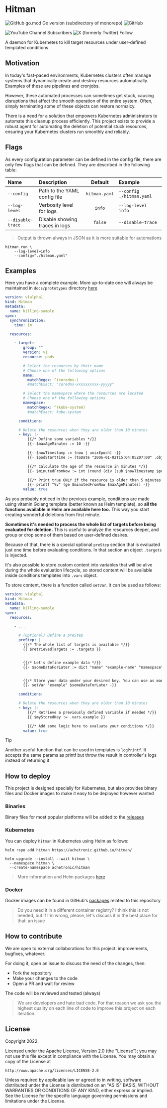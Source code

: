 # Hitman

![GitHub go.mod Go version (subdirectory of monorepo)](https://img.shields.io/github/go-mod/go-version/achetronic/hitman)
![GitHub](https://img.shields.io/github/license/achetronic/hitman)

![YouTube Channel Subscribers](https://img.shields.io/youtube/channel/subscribers/UCeSb3yfsPNNVr13YsYNvCAw?label=achetronic&link=http%3A%2F%2Fyoutube.com%2Fachetronic)
![X (formerly Twitter) Follow](https://img.shields.io/twitter/follow/achetronic?style=flat&logo=twitter&link=https%3A%2F%2Ftwitter.com%2Fachetronic)

A daemon for Kubernetes to kill target resources under user-defined templated conditions

## Motivation

In today's fast-paced environments, Kubernetes clusters often manage systems that dynamically create and destroy resources automatically. Examples of these are pipelines and cronjobs.

However, these automated processes can sometimes get stuck, causing disruptions that affect the smooth operation of the entire system. Often, simply terminating some of these objects can restore normalcy.

There is a need for a solution that empowers Kubernetes administrators to automate this cleanup process efficiently.
This project exists to provide a robust agent for automating the deletion of potential stuck resources,
ensuring your Kubernetes clusters run smoothly and reliably.

## Flags

As every configuration parameter can be defined in the config file, there are only few flags that can be defined.
They are described in the following table:

| Name              | Description                    |    Default    | Example                  |
|:------------------|:-------------------------------|:-------------:|:-------------------------|
| `--config`        | Path to the YAML config file   | `hitman.yaml` | `--config ./hitman.yaml` |
| `--log-level`     | Verbosity level for logs       |    `info`     | `--log-level info`       |
| `--disable-trace` | Disable showing traces in logs |   `false`     | `--disable-trace`        |

> Output is thrown always in JSON as it is more suitable for automations

```console
hitman run \
    --log-level=info
    --config="./hitman.yaml"
```

## Examples

Here you have a complete example. More up-to-date one will always be maintained in
`docs/prototypes` directory [here](./docs/prototypes)


```yaml
version: v1alpha1
kind: Hitman
metadata:
  name: killing-sample
spec:
  synchronization:
    time: 1m

  resources:

    - target:
        group: ""
        version: v1
        resource: pods

        # Select the resources by their name
        # Choose one of the following options
        name:
          matchRegex: ^(coredns-)
          #matchExact: "coredns-xxxxxxxxxx-yyyyy"

        # Select the namespace where the resources are located
        # Choose one of the following options
        namespace:
          matchRegex: ^(kube-system)
          #matchExact: kube-system

      conditions:

      # Delete the resources when they are older than 10 minutes
      - key: |-
          {{/* Define some variables */}}
          {{- $maxAgeMinutes := 10 -}}

          {{- $nowTimestamp := (now | unixEpoch) -}}
          {{- $podStartTime := (toDate "2006-01-02T15:04:05Z07:00" .object.status.startTime) | unixEpoch -}}

          {{/* Calculate the age of the resource in minutes */}}
          {{- $minutedFromNow := int (round (div (sub $nowTimestamp $podStartTime) 60) 0) -}}

          {{/* Print true ONLY if the resource is older than 5 minutes */}}
          {{- printf "%v" (ge $minutedFromNow $maxAgeMinutes) -}}
        value: true
```

As you probably noticed in the previous example, conditions are made using vitamin Golang template
(better known as Helm template), so **all the functions available in Helm are available here too.**
This way you start creating wonderful deletions from first minute.

**Sometimes it's needed to process the whole list of targets before being evaluated for deletion.** This is useful to
analyze the resources deeper, and group or drop some of them based on user-defined desires.

Because of that, there is a special optional `preStep` section that is evaluated just one time before evaluating conditions.
In that section an object `.targets` is injected.

It's also possible to store custom content into variables that will be alive during the whole evaluation lifecycle, so stored content
will be available inside conditions templates into `.vars` object.

To store content, there is a function called `setVar`. It can be used as follows:

```yaml
version: v1alpha1
kind: Hitman
metadata:
  name: killing-sample
spec:
  resources:

    - ...

      # (Optional) Define a preStep
      preStep: |
        {{/* The whole list of targets is available */}}
        {{ $retrievedTargets := .targets }}


        {{/* Let's define example data */}}
        {{- $someDataForLater := dict "name" "example-name" "namespace" "example-namespace" -}}


        {{/* Store your data under your desired key. You can use as many keys as needed */}}
        {{- setVar "example" $someDataForLater -}}

      conditions:

      # Delete the resources when they are older than 10 minutes
      - key: |-
          {{/* Retrieve a previously defined variable if needed */}}
          {{ $myStoredKey := .vars.example }}

          {{/* Add some logic here to evaluate your conditions */}}
        value: true
```

> [!TIP]
> Another useful function that can be used in templates is `logPrintf`. It accepts the same params as printf
> but throw the result in controller's logs instead of returning it

## How to deploy

This project is designed specially for Kubernetes, but also provides binary files
and Docker images to make it easy to be deployed however wanted

### Binaries

Binary files for most popular platforms will be added to the [releases](https://github.com/achetronic/hitman/releases)

### Kubernetes

You can deploy `hitman` in Kubernetes using Helm as follows:

```console
helm repo add hitman https://achetronic.github.io/hitman/

helm upgrade --install --wait hitman \
  --namespace hitman \
  --create-namespace achetronic/hitman
```

> More information and Helm packages [here](https://achetronic.github.io/hitman/)


### Docker

Docker images can be found in GitHub's [packages](https://github.com/achetronic/hitman/pkgs/container/hitman)
related to this repository

> Do you need it in a different container registry? I think this is not needed, but if I'm wrong, please, let's discuss
> it in the best place for that: an issue

## How to contribute

We are open to external collaborations for this project: improvements, bugfixes, whatever.

For doing it, open an issue to discuss the need of the changes, then:

- Fork the repository
- Make your changes to the code
- Open a PR and wait for review

The code will be reviewed and tested (always)

> We are developers and hate bad code. For that reason we ask you the highest quality
> on each line of code to improve this project on each iteration.

## License

Copyright 2022.

Licensed under the Apache License, Version 2.0 (the "License");
you may not use this file except in compliance with the License.
You may obtain a copy of the License at

    http://www.apache.org/licenses/LICENSE-2.0

Unless required by applicable law or agreed to in writing, software
distributed under the License is distributed on an "AS IS" BASIS,
WITHOUT WARRANTIES OR CONDITIONS OF ANY KIND, either express or implied.
See the License for the specific language governing permissions and
limitations under the License.
